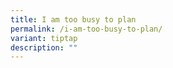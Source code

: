 ```yaml
---
title: I am too busy to plan
permalink: /i-am-too-busy-to-plan/
variant: tiptap
description: ""
---
```

